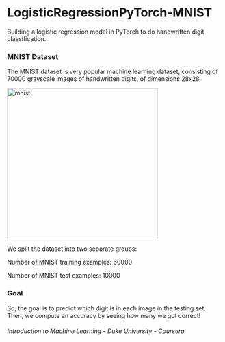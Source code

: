 ﻿# LogisticRegressionPyTorch-MNIST
 
Building a logistic regression model in PyTorch to do handwritten digit classification.

### MNIST Dataset
The MNIST dataset is very popular machine learning dataset, consisting of 70000 grayscale images of handwritten digits, of dimensions 28x28.

<img width="352" alt="mnist" src="https://user-images.githubusercontent.com/66415170/131272195-db031fa6-d443-44ef-bf83-bc6e71e77592.png">


We split the dataset into two separate groups:

Number of MNIST training examples: 60000

Number of MNIST test examples: 10000

### Goal
So, the goal is to predict which digit is in each image in the testing set. Then, we compute an accuracy by seeing how many we got correct!

###### Introduction to Machine Learning - Duke University - Coursera
